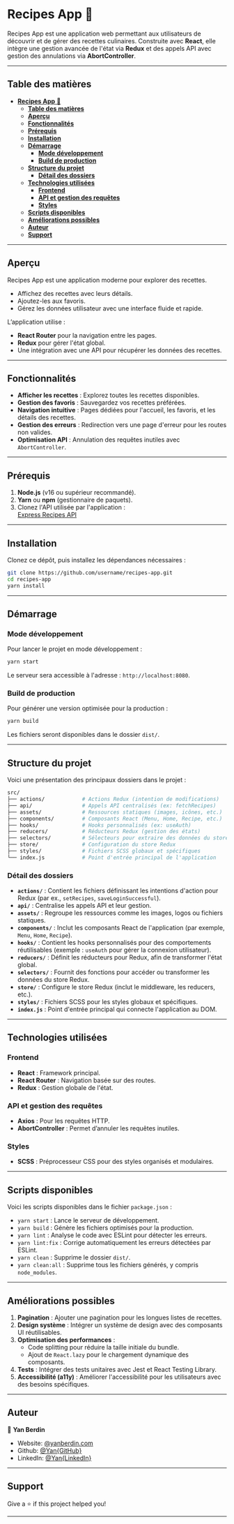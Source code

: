 # **Recipes App** 🍴

Recipes App est une application web permettant aux utilisateurs de découvrir et de gérer des recettes culinaires. Construite avec **React**, elle intègre une gestion avancée de l'état via **Redux** et des appels API avec gestion des annulations via **AbortController**.

---

## **Table des matières**

- [**Recipes App** 🍴](#recipes-app-)
  - [**Table des matières**](#table-des-matières)
  - [**Aperçu**](#aperçu)
  - [**Fonctionnalités**](#fonctionnalités)
  - [**Prérequis**](#prérequis)
  - [**Installation**](#installation)
  - [**Démarrage**](#démarrage)
    - [**Mode développement**](#mode-développement)
    - [**Build de production**](#build-de-production)
  - [**Structure du projet**](#structure-du-projet)
    - [**Détail des dossiers**](#détail-des-dossiers)
  - [**Technologies utilisées**](#technologies-utilisées)
    - [**Frontend**](#frontend)
    - [**API et gestion des requêtes**](#api-et-gestion-des-requêtes)
    - [**Styles**](#styles)
  - [**Scripts disponibles**](#scripts-disponibles)
  - [**Améliorations possibles**](#améliorations-possibles)
  - [**Auteur**](#auteur)
  - [**Support**](#support)

---

## **Aperçu**

Recipes App est une application moderne pour explorer des recettes.

- Affichez des recettes avec leurs détails.
- Ajoutez-les aux favoris.  
- Gérez les données utilisateur avec une interface fluide et rapide.  

L’application utilise :

- **React Router** pour la navigation entre les pages.  
- **Redux** pour gérer l'état global.  
- Une intégration avec une API pour récupérer les données des recettes.  

---

## **Fonctionnalités**

- **Afficher les recettes** : Explorez toutes les recettes disponibles.  
- **Gestion des favoris** : Sauvegardez vos recettes préférées.  
- **Navigation intuitive** : Pages dédiées pour l'accueil, les favoris, et les détails des recettes.  
- **Gestion des erreurs** : Redirection vers une page d'erreur pour les routes non valides.  
- **Optimisation API** : Annulation des requêtes inutiles avec `AbortController`.  

---

## **Prérequis**

1. **Node.js** (v16 ou supérieur recommandé).  
2. **Yarn** ou **npm** (gestionnaire de paquets).  
3. Clonez l'API utilisée par l'application :  
   [Express Recipes API](https://github.com/YanBerdin/Express-Recipes-API)  

---

## **Installation**

Clonez ce dépôt, puis installez les dépendances nécessaires :  

```bash
git clone https://github.com/username/recipes-app.git
cd recipes-app
yarn install
```

---

## **Démarrage**

### **Mode développement**

Pour lancer le projet en mode développement :

```bash
yarn start
```

Le serveur sera accessible à l'adresse : `http://localhost:8080`.

### **Build de production**

Pour générer une version optimisée pour la production :

```bash
yarn build
```

Les fichiers seront disponibles dans le dossier `dist/`.

---

## **Structure du projet**

Voici une présentation des principaux dossiers dans le projet :

```bash
src/
├── actions/            # Actions Redux (intention de modifications)
├── api/                # Appels API centralisés (ex: fetchRecipes)
├── assets/             # Ressources statiques (images, icônes, etc.)
├── components/         # Composants React (Menu, Home, Recipe, etc.)
├── hooks/              # Hooks personnalisés (ex: useAuth)
├── reducers/           # Réducteurs Redux (gestion des états)
├── selectors/          # Sélecteurs pour extraire des données du store Redux
├── store/              # Configuration du store Redux
├── styles/             # Fichiers SCSS globaux et spécifiques
└── index.js            # Point d'entrée principal de l'application
```

### **Détail des dossiers**

- **`actions/`** : Contient les fichiers définissant les intentions d'action pour Redux (par ex., `setRecipes`, `saveLoginSuccessful`).  
- **`api/`** : Centralise les appels API et leur gestion.  
- **`assets/`** : Regroupe les ressources comme les images, logos ou fichiers statiques.  
- **`components/`** : Inclut les composants React de l'application (par exemple, `Menu`, `Home`, `Recipe`).  
- **`hooks/`** : Contient les hooks personnalisés pour des comportements réutilisables (exemple : `useAuth` pour gérer la connexion utilisateur).  
- **`reducers/`** : Définit les réducteurs pour Redux, afin de transformer l'état global.  
- **`selectors/`** : Fournit des fonctions pour accéder ou transformer les données du store Redux.  
- **`store/`** : Configure le store Redux (inclut le middleware, les reducers, etc.).  
- **`styles/`** : Fichiers SCSS pour les styles globaux et spécifiques.  
- **`index.js`** : Point d'entrée principal qui connecte l'application au DOM.  

---

## **Technologies utilisées**

### **Frontend**

- **React** : Framework principal.  
- **React Router** : Navigation basée sur des routes.  
- **Redux** : Gestion globale de l'état.  

### **API et gestion des requêtes**

- **Axios** : Pour les requêtes HTTP.  
- **AbortController** : Permet d’annuler les requêtes inutiles.  

### **Styles**

- **SCSS** : Préprocesseur CSS pour des styles organisés et modulaires.  

---

## **Scripts disponibles**

Voici les scripts disponibles dans le fichier `package.json` :

- `yarn start` : Lance le serveur de développement.  
- `yarn build` : Génère les fichiers optimisés pour la production.  
- `yarn lint` : Analyse le code avec ESLint pour détecter les erreurs.  
- `yarn lint:fix` : Corrige automatiquement les erreurs détectées par ESLint.  
- `yarn clean` : Supprime le dossier `dist/`.  
- `yarn clean:all` : Supprime tous les fichiers générés, y compris `node_modules`.  

---

## **Améliorations possibles**

1. **Pagination** : Ajouter une pagination pour les longues listes de recettes.  
2. **Design système** : Intégrer un système de design avec des composants UI réutilisables.  
3. **Optimisation des performances** :  
   - Code splitting pour réduire la taille initiale du bundle.  
   - Ajout de `React.lazy` pour le chargement dynamique des composants.  
4. **Tests** : Intégrer des tests unitaires avec Jest et React Testing Library.  
5. **Accessibilité (a11y)** : Améliorer l'accessibilité pour les utilisateurs avec des besoins spécifiques.  

---

## **Auteur**

👤 **Yan Berdin**

- Website: [@yanberdin.com](<https://www.yanberdin.com>)
- Github: [@Yan{GitHub}](https://github.com/YanBerdin)
- LinkedIn: [@Yan{LinkedIn}](https://www.linkedin.com/in/yan-berdin)

---

## **Support**

Give a ⭐️ if this project helped you!

---
